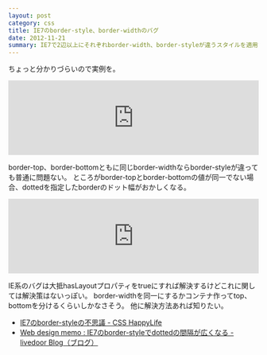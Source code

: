 ```yaml
---
layout: post
category: css
title: IE7のborder-style、border-widthのバグ
date: 2012-11-21
summary: IE7で2辺以上にそれぞれborder-width、border-styleが違うスタイルを適用するとdottedを指定したborderのドット幅がおかしくなる。
---
```


ちょっと分かりづらいので実例を。

<iframe style="width: 100%; height: 150px" src="http://jsfiddle.net/FiNGAHOLiC/VFN2f/embedded/result,html/" allowfullscreen="allowfullscreen" frameborder="0">sample</iframe>

border-top、border-bottomともに同じborder-widthならborder-styleが違っても普通に問題ない。
ところがborder-topとborder-bottomの値が同一でない場合、dottedを指定したborderのドット幅がおかしくなる。

<iframe style="width: 100%; height: 150px" src="http://jsfiddle.net/FiNGAHOLiC/mxH3y/embedded/result,html/" allowfullscreen="allowfullscreen" frameborder="0">sample</iframe>

IE系のバグは大抵hasLayoutプロパティをtrueにすれば解決するけどこれに関しては解決策はないっぽい。
border-widthを同一にするかコンテナ作ってtop、bottomを分けるくらいしかなさそう。
他に解決方法あれば知りたい。

* [IE7のborder-styleの不思議 - CSS HappyLife](http://css-happylife.com/archives/2007/1101_0128.php 'IE7のborder-styleの不思議 - CSS HappyLife')
* [Web design memo : IE7のborder-styleでdottedの間隔が広くなる - livedoor Blog（ブログ）](http://blog.livedoor.jp/s_s11/archives/541266.html 'Web design memo : IE7のborder-styleでdottedの間隔が広くなる - livedoor Blog（ブログ）')
